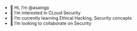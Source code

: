 - 👋 Hi, I’m @asaingp
- 👀 I’m interested in CLoud Security
- 🌱 I’m currently learning Ethical Hacking, Security concepts
- 💞️ I’m looking to collaborate on Security


<!---
asaingp/asaingp is a ✨ special ✨ repository because its `README.md` (this file) appears on your GitHub profile.
You can click the Preview link to take a look at your changes.
--->

